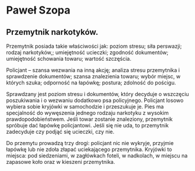 # Paweł Szopa

## Przemytnik narkotyków.

Przemytnik posiada takie właściwości jak: poziom stresu; siła perswazji; rodzaj narkotyków,; umiejętność ucieczki; zgodność dokumentów; umiejętność schowania towaru; wartość szczęścia. 

Policjant – szansa wezwania na inną akcję; analiza stresu przemytnika i sprawdzenie dokumentów; szansa znalezienia towaru; wybór miejsc, w których szuka; odporność na łapówkę; postura; zdolność do pościgu. 

Sprawdzany jest poziom stresu i dokumentów, który decyduje o wszczęciu poszukiwania i o wezwaniu dodatkowo psa policyjnego. Policjant losowo wybiera sobie kryjówki w samochodzie i przeszukuje je. Pies ma specjalność do wywęszenia jednego rodzaju narkotyku z wysokim prawdopodobieństwem. Jeśli towar zostanie znaleziony, przemytnik spróbuje dać łapówkę policjantowi. Jeśli się nie uda, to przemytnik zadecyduje czy podjąć się ucieczki, czy nie. 

Do przemytu prowadzą trzy drogi: policjant nic nie wykryje, przyjmie łapówkę lub nie zdoła złapać uciekającego przemytnika. Kryjówki to miejsca: pod siedzeniami, w zagłówkach foteli, w nadkolach, w miejscu na zapasowe koło oraz w kieszeni przemytnika.
